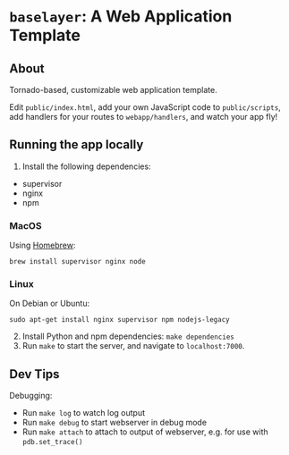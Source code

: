 # `baselayer`: A Web Application Template

## About

Tornado-based, customizable web application template.

Edit `public/index.html`, add your own JavaScript code to `public/scripts`,
add handlers for your routes to `webapp/handlers`, and watch your app fly!

## Running the app locally
1. Install the following dependencies:

- supervisor
- nginx
- npm

### MacOS
Using [Homebrew](http://brew.sh/):

`brew install supervisor nginx node`

### Linux
On Debian or Ubuntu:
```
sudo apt-get install nginx supervisor npm nodejs-legacy
```

2. Install Python and npm dependencies: `make dependencies`
3. Run `make` to start the server, and navigate to `localhost:7000`.

## Dev Tips
Debugging:

- Run `make log` to watch log output
- Run `make debug` to start webserver in debug mode
- Run `make attach` to attach to output of webserver, e.g. for use with `pdb.set_trace()`
